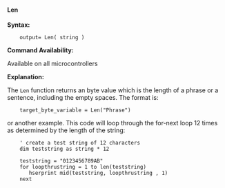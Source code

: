 <div class="section">

<div class="titlepage">

<div>

<div>

#### <span id="len"></span>Len

</div>

</div>

</div>

<span class="strong">**Syntax:**</span>

``` screen
    output= Len( string )
```

<span class="strong">**Command Availability:**</span>

Available on all microcontrollers

<span class="strong">**Explanation:**</span>

The `Len` function returns an byte value which is the length of a phrase
or a sentence, including the empty spaces. The format is:

``` screen
    target_byte_variable = Len("Phrase")
```

or another example. This code will loop through the for-next loop 12
times as determined by the length of the string:  

``` screen
    ' create a test string of 12 characters
    dim teststring as string * 12

    teststring = "0123456789AB"
    for loopthrustring = 1 to len(teststring)
       hserprint mid(teststring, loopthrustring , 1)
    next
```

</div>
